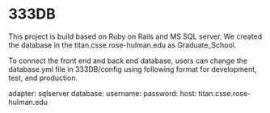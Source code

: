 # 333DB
This project is build based on Ruby on Rails and MS SQL server. We created the database in the titan.csse.rose-hulman.edu as Graduate_School. 

To connect the front end and back end database, users can change the database.yml file in 333DB/config using following format for development, test, and production.

  adapter: sqlserver
  database: <database name>
  username: <database login username>
  password: <database login password>
  host: titan.csse.rose-hulman.edu <or other host for the MS SQL server>

